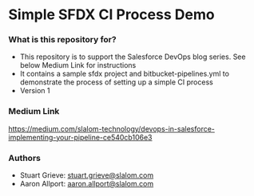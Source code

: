 # Simple SFDX CI Process Demo #

### What is this repository for? ###

* This repository is to support the Salesforce DevOps blog series. See below Medium Link for instructions
* It contains a sample sfdx project and bitbucket-pipelines.yml to demonstrate the process of setting up a simple CI process
* Version 1

### Medium Link ###

https://medium.com/slalom-technology/devops-in-salesforce-implementing-your-pipeline-ce540cb106e3

### Authors ###

  * Stuart Grieve: stuart.grieve@slalom.com
  * Aaron Allport: aaron.allport@slalom.com


